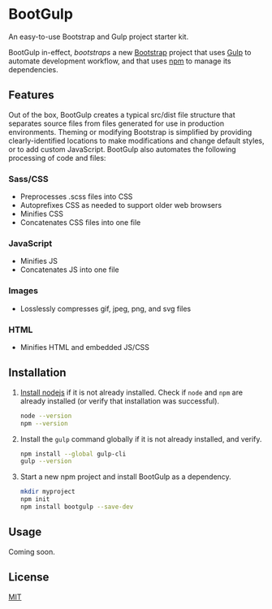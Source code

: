 # BootGulp

An easy-to-use Bootstrap and Gulp project starter kit.

BootGulp in-effect, *bootstraps* a new [Bootstrap](https://getbootstrap.com/)
project that uses [Gulp](https://gulpjs.com/) to automate development workflow,
and that uses [npm](https://www.npmjs.com/) to manage its dependencies.

## Features

Out of the box, BootGulp creates a typical src/dist file structure that
separates source files from files generated for use in production environments.
Theming or modifying Bootstrap is simplified by providing clearly-identified
locations to make modifications and change default styles, or to add custom
JavaScript. BootGulp also automates the following processing of code and files:

### Sass/CSS

* Preprocesses .scss files into CSS
* Autoprefixes CSS as needed to support older web browsers
* Minifies CSS
* Concatenates CSS files into one file

### JavaScript

* Minifies JS
* Concatenates JS into one file

### Images

* Losslessly compresses gif, jpeg, png, and svg files

### HTML

* Minifies HTML and embedded JS/CSS

## Installation

1. [Install nodejs](https://nodejs.org/en/download/) if it is not already
   installed. Check if `node` and `npm` are already installed (or verify that
   installation was successful).

      ```bash
      node --version
      npm --version
      ```

2. Install the `gulp` command globally if it is not already installed, and
   verify.

      ```bash
      npm install --global gulp-cli
      gulp --version
      ```

3. Start a new npm project and install BootGulp as a dependency.

      ```bash
      mkdir myproject
      npm init
      npm install bootgulp --save-dev
      ```

## Usage

Coming soon.

## License

[MIT](./LICENSE.txt)